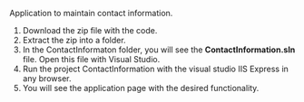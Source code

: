 Application to maintain contact information.

1. Download the zip file with the code.
2. Extract the zip into a folder.
3. In the ContactInformaton folder, you will see the **ContactInformation.sln** file. Open this file with Visual Studio.
4. Run the project ContactInformation with the visual studio IIS Express in any browser.
5. You will see the application page with the desired functionality.
